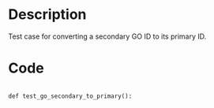# Description
Test case for converting a secondary GO ID to its primary ID.

# Code
```

def test_go_secondary_to_primary():

```
